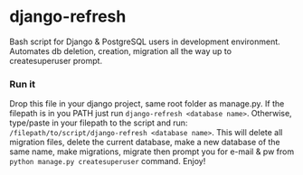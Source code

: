 # django-refresh
Bash script for Django &amp; PostgreSQL users in development environment. Automates db deletion, creation, migration all the way up to createsuperuser prompt.

### Run it 

Drop this file in your django project, same root folder as manage.py. If the filepath is in you PATH just run `django-refresh <database name>`. Otherwise, type/paste in your filepath to the script and run: `/filepath/to/script/django-refresh <database name>`. This will delete all migration files, delete the current database, make a new database of the same name, make migrations, migrate then prompt you for e-mail & pw from `python manage.py createsuperuser` command. Enjoy!
